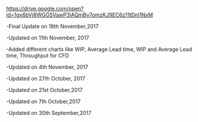 https://drive.google.com/open?id=1gx6bVj8WGGSVawP3lAQmBy7omzKJ9EC6z11tDnl1NxM

-Final Update on 18th November,2017

-Updated on 11th November, 2017

-Added different charts like WIP, Average Lead time, WIP and Average Lead time, Throughput for CFD

-Updated on 4th November, 2017

-Updated on 27th October, 2017

-Updated on 21st October,2017

-Updated on 7th October,2017

-Updated on 30th September,2017


